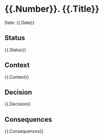 # {{.Number}}. {{.Title}}

Date: {{.Date}}

## Status

{{.Status}}

## Context

{{.Context}}

## Decision

{{.Decision}}

## Consequences

{{.Consequences}}